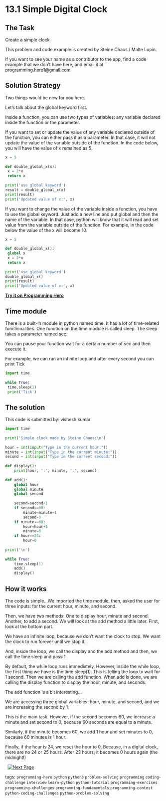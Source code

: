 # 13.1 Simple Digital Clock

## The Task
Create a simple clock.

This problem and code example is created by Steine Chaos / Malte Lupin.

If you want to see your name as a contributor to the app, find a code example that we don’t have here, and email it at programming.hero1@gmail.com

## Solution Strategy
Two things would be new for you here. 

Let’s talk about the global keyword first. 

Inside a function, you can use two types of variables: any variable declared inside the function or the parameter. 

If you want to set or update the value of any variable declared outside of the function, you can either pass it as a parameter. In that case, it will not update the value of the variable outside of the function. In the code below, you will have the value of x remained as 5. 

```python
x = 5
 
def double_global_x(x):
 x = 2*x
 return x
 
print('use global keyword')
result = double_global_x(x)
print(result)
print('Updated value of x:', x)
```

If you want to change the value of the variable inside a function, you have to use the global keyword. Just add a new line and put global and then the name of the variable. In that case, python will know that it will read and set value from the variable outside of the function. For example, in the code below the value of the x will become 10. 

```python
x = 5
 
def double_global_x():
 global x
 x = 2*x
 return x
 
print('use global keyword')
double_global_x()
print(result)
print('Updated value of x:', x)
```

**[Try it on Programming Hero](https://play.google.com/store/apps/details?id=com.learnprogramming.codecamp)**

## Time module
There is a built-in module in python named time. It has a lot of time-related functionalities. One function on the time module is called sleep. The sleep takes a parameter named sec. 

You can pause your function wait for a certain number of sec and then execute it. 

For example, we can run an infinite loop and after every second you can print Tick

```python
import time
 
while True:
 time.sleep(1)
 print('Tick')
```

## The solution
This code is submitted by: vishesh kumar
 
```python
import time
 
print('Simple clock made by Steine Chaos:\n')
 
hour = int(input("Type in the current hour:"))
minute = int(input("Type in the current minute:"))
second = int(input("Type in the current second:"))
 
def display():
	print(hour, ':', minute, ':', second)
 
def add():
	global hour
	global minute
	global second
	
	second=second+1
	if second==60:
		minute=minute+1 
		second=0
	if minute==60:
		hour=hour+1 
		minute=0
	if hour==24:
		hour=0
 
print('\n')
 
while True:
	time.sleep(1)
	add()
	display()
```

## How it works
The code is simple...We imported the time module, then, asked the user for three inputs: for the current hour, minute, and second. 

Then, we have two methods: One to display hour, minute and second. Another, to add a second. We will look at the add method a little later. First, look at the bottom part. 

We have an infinite loop, because we don’t want the clock to stop. We want the clock to run forever until we stop it. 

And, inside the loop, we call the display and the add method and then, we call the time.sleep and pass 1. 

By default, the while loop runs immediately. However, inside the while loop, the first thing we have is the time.sleep(1). This is telling the loop to wait for 1 second. Then we are calling the add function. When add is done, we are calling the display function to display the hour, minute, and seconds. 

The add function is a bit interesting...

We are accessing three global variables: hour, minute, and second, and we are increasing the second by 1. 

This is the main task. However, if the second becomes 60, we increase a minute and set second to 0, because 60 seconds are equal to a minute. 

Similarly, if the minute becomes 60, we add 1 hour and set minutes to 0, because 60 minutes is 1 hour. 

Finally, if the hour is 24, we reset the hour to 0. Because, in a digital clock, there are no 24 or 25 hours. After 23 hours, it becomes 0 hours again (the midnight!) 


&nbsp;
[![Next Page](../assets/next-button.png)](Birthday-remaining.md)
&nbsp;

tags:  `programming-hero`  `python`  `python3`  `problem-solving`  `programming`  `coding-challenge`  `interview`  `learn-python`  `python-tutorial`  `programming-exercises`  `programming-challenges`  `programming-fundamentals`  `programming-contest`  `python-coding-challenges`  `python-problem-solving`
